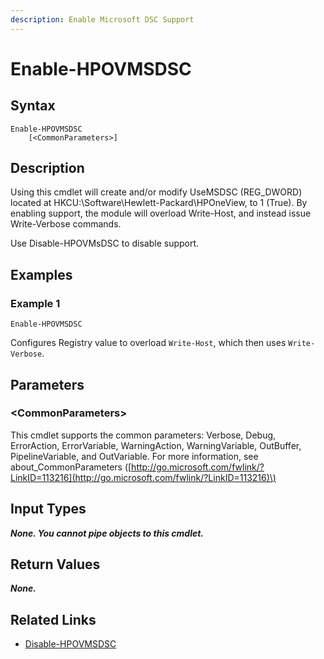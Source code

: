 ```yaml
---
description: Enable Microsoft DSC Support
---
```


# Enable-HPOVMSDSC

## Syntax

```text
Enable-HPOVMSDSC
    [<CommonParameters>]
```

## Description

Using this cmdlet will create and/or modify UseMSDSC \(REG\_DWORD\) located at HKCU:\Software\Hewlett-Packard\HPOneView, to 1 \(True\). By enabling support, the module will overload Write-Host, and instead issue Write-Verbose commands.

Use Disable-HPOVMsDSC to disable support.

## Examples

### Example 1

```text
Enable-HPOVMSDSC
```

Configures Registry value to overload `Write-Host`, which then uses `Write-Verbose`.

## Parameters

### &lt;CommonParameters&gt;

This cmdlet supports the common parameters: Verbose, Debug, ErrorAction, ErrorVariable, WarningAction, WarningVariable, OutBuffer, PipelineVariable, and OutVariable. For more information, see about\_CommonParameters \([http://go.microsoft.com/fwlink/?LinkID=113216](http://go.microsoft.com/fwlink/?LinkID=113216)\)

## Input Types

_**None. You cannot pipe objects to this cmdlet.**_

## Return Values

_**None.**_

## Related Links

* [Disable-HPOVMSDSC](disable-hpovmsdsc.md)

